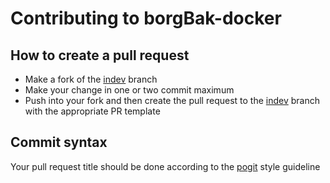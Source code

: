 # Contributing to borgBak-docker

## How to create a pull request

- Make a fork of the [indev](https://github.com/keyzox71/borgBak-docker/tree/indev) branch
- Make your change in one or two commit maximum
- Push into your fork and then create the pull request to the [indev](https://github.com/keyzox71/borgBak-docker/tree/indev) branch with the appropriate PR template

## Commit syntax

Your pull request title should be done according to the [pogit](https://github.com/y-syo/pogit/wiki/Commit-guideline) style guideline
